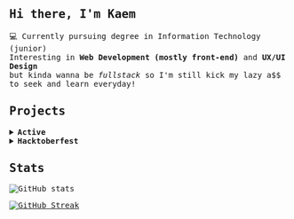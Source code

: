 <samp>

## Hi there, I'm Kaem

💻 Currently pursuing degree in Information Technology (junior)<br>
Interesting in <b>Web Development (mostly front-end)</b> and <b>UX/UI Design</b><br>
but kinda wanna be <i>fullstack</i> so I'm still kick my lazy a$$ to seek and learn everyday!

## Projects

<details><summary><strong>Active</strong></summary>
- [Magic 8 Ball](https://github.com/santhitak/magic-8-ball)
- [Lotto.th](https://github.com/santhitak/lotto.th)
</details>

<details><summary><strong>Hacktoberfest</strong></summary>
- [HelloAny](https://github.com/santhitak/HelloAny)
</details>

## Stats

![GitHub stats](https://github-readme-stats.vercel.app/api/top-langs/?username=santhitak&layout=compact&langs_count=10&theme=dracula)

[![GitHub Streak](https://github-readme-streak-stats.herokuapp.com?user=santhitak&theme=dracula&date_format=M%20j%5B%2C%20Y%5D)](https://git.io/streak-stats)

</samp>
